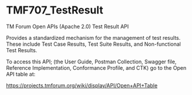 # TMF707_TestResult
TM Forum Open APIs (Apache 2.0) Test Result API

Provides a standardized mechanism for the management of test results. These include Test Case Results, Test Suite Results, and Non-functional Test Results.

To access this API; (the User Guide, Postman Collection, Swagger file, Reference Implementation, Conformance Profile, and CTK) go to the Open API table at:

https://projects.tmforum.org/wiki/display/API/Open+API+Table
